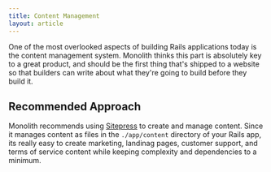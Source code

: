 ```yaml
---
title: Content Management
layout: article
---
```


One of the most overlooked aspects of building Rails applications today is the content management system. Monolith thinks this part is absolutely key to a great product, and should be the first thing that's shipped to a website so that builders can write about what they're going to build before they build it.

## Recommended Approach

Monolith recommends using [Sitepress](https://sitepress.cc) to create and manage content. Since it manages content as files in the `./app/content` directory of your Rails app, its really easy to create marketing, landinag pages, customer support, and terms of service content while keeping complexity and dependencies to a minimum.
